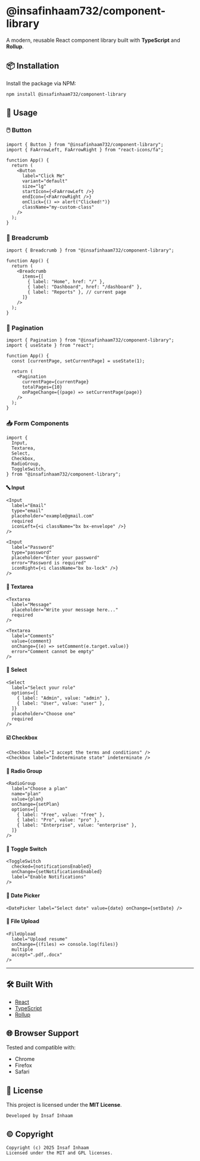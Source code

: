 # @insafinhaam732/component-library

A modern, reusable React component library built with **TypeScript** and **Rollup**.

## 📦 Installation

Install the package via NPM:

```bash
npm install @insafinhaam732/component-library
```

## 🚀 Usage

### 🖱️ Button

```tsx
import { Button } from "@insafinhaam732/component-library";
import { FaArrowLeft, FaArrowRight } from "react-icons/fa";

function App() {
  return (
    <Button
      label="Click Me"
      variant="default"
      size="lg"
      startIcon={<FaArrowLeft />}
      endIcon={<FaArrowRight />}
      onClick={() => alert("Clicked!")}
      className="my-custom-class"
    />
  );
}
```

### 🧭 Breadcrumb

```tsx
import { Breadcrumb } from "@insafinhaam732/component-library";

function App() {
  return (
    <Breadcrumb
      items={[
        { label: "Home", href: "/" },
        { label: "Dashboard", href: "/dashboard" },
        { label: "Reports" }, // current page
      ]}
    />
  );
}
```

### 📄 Pagination

```tsx
import { Pagination } from "@insafinhaam732/component-library";
import { useState } from "react";

function App() {
  const [currentPage, setCurrentPage] = useState(1);

  return (
    <Pagination
      currentPage={currentPage}
      totalPages={10}
      onPageChange={(page) => setCurrentPage(page)}
    />
  );
}
```

### 📥 Form Components

```tsx
import {
  Input,
  Textarea,
  Select,
  Checkbox,
  RadioGroup,
  ToggleSwitch,
} from "@insafinhaam732/component-library";
```

#### 🔤 Input

```tsx
<Input
  label="Email"
  type="email"
  placeholder="example@gmail.com"
  required
  iconLeft={<i className="bx bx-envelope" />}
/>

<Input
  label="Password"
  type="password"
  placeholder="Enter your password"
  error="Password is required"
  iconRight={<i className="bx bx-lock" />}
/>
```

#### 📝 Textarea

```tsx
<Textarea
  label="Message"
  placeholder="Write your message here..."
  required
/>

<Textarea
  label="Comments"
  value={comment}
  onChange={(e) => setComment(e.target.value)}
  error="Comment cannot be empty"
/>
```

#### 📂 Select

```tsx
<Select
  label="Select your role"
  options={[
    { label: "Admin", value: "admin" },
    { label: "User", value: "user" },
  ]}
  placeholder="Choose one"
  required
/>
```

#### ☑️ Checkbox

```tsx
<Checkbox label="I accept the terms and conditions" />
<Checkbox label="Indeterminate state" indeterminate />
```

#### 🔘 Radio Group

```tsx
<RadioGroup
  label="Choose a plan"
  name="plan"
  value={plan}
  onChange={setPlan}
  options={[
    { label: "Free", value: "free" },
    { label: "Pro", value: "pro" },
    { label: "Enterprise", value: "enterprise" },
  ]}
/>
```

#### 🔀 Toggle Switch

```tsx
<ToggleSwitch
  checked={notificationsEnabled}
  onChange={setNotificationsEnabled}
  label="Enable Notifications"
/>
```

#### 📅 Date Picker

```tsx
<DatePicker label="Select date" value={date} onChange={setDate} />
```

#### 📁 File Upload

```tsx
<FileUpload
  label="Upload resume"
  onChange={(files) => console.log(files)}
  multiple
  accept=".pdf,.docx"
/>
```

---

## 🛠️ Built With

- [React](https://reactjs.org/)
- [TypeScript](https://www.typescriptlang.org/)
- [Rollup](https://rollupjs.org/)

## 🌐 Browser Support

Tested and compatible with:

- Chrome
- Firefox
- Safari

## 📄 License

This project is licensed under the **MIT License**.

```
Developed by Insaf Inhaam
```

## ©️ Copyright

```
Copyright (c) 2025 Insaf Inhaam
Licensed under the MIT and GPL licenses.
```
